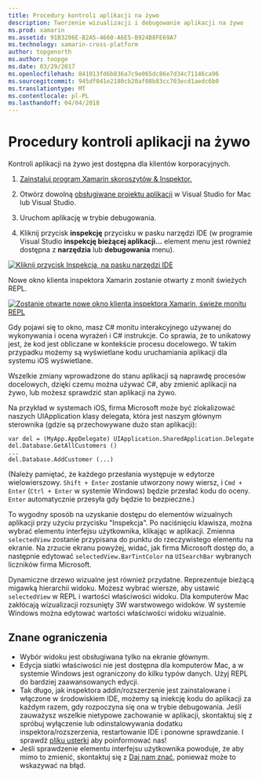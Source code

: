 ```yaml
---
title: Procedury kontroli aplikacji na żywo
description: Tworzenie wizualizacji i debugowanie aplikacji na żywo
ms.prod: xamarin
ms.assetid: 91B3206E-B2A5-4660-A6E5-B924B8FE69A7
ms.technology: xamarin-cross-platform
author: topgenorth
ms.author: toopge
ms.date: 03/29/2017
ms.openlocfilehash: 841013fd6b836a7c9e065dc86e7d34c71146ca96
ms.sourcegitcommit: 945df041e2180cb20af08b83cc703ecd1aedc6b0
ms.translationtype: MT
ms.contentlocale: pl-PL
ms.lasthandoff: 04/04/2018
---
```

# <a name="inspecting-live-applications"></a>Procedury kontroli aplikacji na żywo

Kontroli aplikacji na żywo jest dostępna dla klientów korporacyjnych.


1. [Zainstaluj program Xamarin skoroszytów & Inspektor.](~/tools/inspector/install.md)

1. Otwórz dowolną [obsługiwane projektu aplikacji](~/tools/inspector/install.md#supported-platforms) w Visual Studio for Mac lub Visual Studio.
1. Uruchom aplikację w trybie debugowania.
1. Kliknij przycisk **inspekcję** przycisku w pasku narzędzi IDE (w programie Visual Studio **inspekcję bieżącej aplikacji...**  element menu jest również dostępna z **narzędzia** lub **debugowania** menu).



[![](inspect-images/mac-heres-the-button.png "Kliknij przycisk Inspekcja, na pasku narzędzi IDE")](inspect-images/mac-heres-the-button.png#lightbox)

Nowe okno klienta inspektora Xamarin zostanie otwarty z monit świeżych REPL.

[![](inspect-images/inspector-0.7.0-map-inspect-small.png "Zostanie otwarte nowe okno klienta inspektora Xamarin, świeże monitu REPL")](inspect-images/inspector-0.7.0-map-inspect.png#lightbox)

Gdy pojawi się to okno, masz C# monitu interakcyjnego używanej do wykonywania i ocena wyrażeń i C# instrukcje. Co sprawia, że to unikatowy jest, że kod jest obliczane w kontekście procesu docelowego. W takim przypadku możemy są wyświetlane kodu uruchamiania aplikacji dla systemu iOS wyświetlane.

Wszelkie zmiany wprowadzone do stanu aplikacji są naprawdę procesów docelowych, dzięki czemu można używać C#, aby zmienić aplikacji na żywo, lub możesz sprawdzić stan aplikacji na żywo.

Na przykład w systemach iOS, firma Microsoft może być zlokalizować naszych UIApplication klasy delegata, która jest naszym głównym sterownika (gdzie są przechowywane dużo stan aplikacji):

    var del = (MyApp.AppDelegate) UIApplication.SharedApplication.Delegate
    del.Database.GetAllCustomers ()
    ...
    del.Database.AddCustomer (...)

(Należy pamiętać, że każdego przesłania występuje w edytorze wielowierszowy. `Shift + Enter` zostanie utworzony nowy wiersz, i `Cmd + Enter` (`Ctrl + Enter` w systemie Windows) będzie przesłać kodu do oceny. `Enter` automatycznie przesyła gdy będzie to bezpieczne.)

To wygodny sposób na uzyskanie dostępu do elementów wizualnych aplikacji przy użyciu przycisku "Inspekcja". Po naciśnięciu klawisza, można wybrać elementu interfejsu użytkownika, klikając w aplikacji. Zmienna `selectedView` zostanie przypisana do punktu do rzeczywistego elementu na ekranie. Na zrzucie ekranu powyżej, widać, jak firma Microsoft dostęp do, a następnie edytować `selectedView.BarTintColor` na `UISearchBar` wybranych liczników firma Microsoft.

Dynamiczne drzewo wizualne jest również przydatne. Reprezentuje bieżącą migawką hierarchii widoku. Możesz wybrać wiersze, aby ustawić `selectedView` w REPL i wartości właściwości widoku. Dla komputerów Mac zakłócają wizualizacji rozsunięty 3W warstwowego widoków. W systemie Windows można edytować wartości właściwości widoku wizualnie.

## <a name="known-limitations"></a>Znane ograniczenia

 - Wybór widoku jest obsługiwana tylko na ekranie głównym.
 - Edycja siatki właściwości nie jest dostępna dla komputerów Mac, a w systemie Windows jest ograniczony do kilku typów danych. Użyj REPL do bardziej zaawansowanych edycji.
 - Tak długo, jak inspektora addin/rozszerzenie jest zainstalowane i włączone w środowiskiem IDE, możemy są iniekcję kodu do aplikacji za każdym razem, gdy rozpoczyna się ona w trybie debugowania. Jeśli zauważysz wszelkie nietypowe zachowanie w aplikacji, skontaktuj się z spróbuj wyłączenie lub odinstalowywania dodatku inspektora/rozszerzenia, restartowanie IDE i ponowne sprawdzanie. I sprawdź [pliku usterki](~/tools/inspector/install.md#reporting-bugs) aby poinformować nas!
 - Jeśli sprawdzenie elementu interfejsu użytkownika powoduje, że aby mimo to zmienić, skontaktuj się z [Daj nam znać](~/tools/inspector/install.md#reporting-bugs), ponieważ może to wskazywać na błąd.

